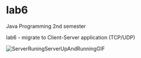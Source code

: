 # lab6
Java Programming 2nd semester

lab6 - migrate to Client-Server application (TCP/UDP)

![ServerRuningServerUpAndRunningGIF](https://user-images.githubusercontent.com/57506521/167288662-00de8fa1-c6d8-4f53-b266-c8d3617e605e.gif)

